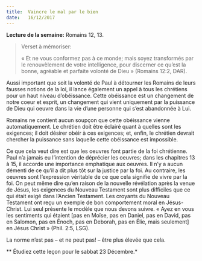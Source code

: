 ```yaml
---
title:  Vaincre le mal par le bien
date:   16/12/2017
---
```


**Lecture de la semaine:** Romains 12, 13.

><p>Verset à mémoriser:</p>
>« Et ne vous conformez pas à ce monde; mais soyez transformés par le renouvèlement de votre intelligence, pour discerner ce qu’est la bonne, agréable et parfaite volonté de Dieu » (Romains 12:2, DAR).

Aussi important que soit la volonté de Paul à détourner les Romains de leurs fausses notions de la loi, il lance également un appel à tous les chrétiens pour un haut niveau d’obéissance. Cette obéissance est un changement de notre coeur et esprit, un changement qui vient uniquement par la puissance de Dieu qui oeuvre dans la vie d’une personne qui s’est abandonnée à Lui. 

Romains ne contient aucun soupçon que cette obéissance vienne automatiquement. Le chrétien doit être éclairé quant à quelles sont les exigences; il doit désirer obéir à ces exigences; et, enfin, le chrétien devrait chercher la puissance sans laquelle cette obéissance est impossible. 

Ce que cela veut dire est que les oeuvres font partie de la foi chrétienne. Paul n’a jamais eu l’intention de déprécier les oeuvres; dans les chapitres 13 à 15, il accorde une importance emphatique aux oeuvres. Il n’y a aucun démenti de ce qu’il a dit plus tôt sur la justice par la foi. Au contraire, les oeuvres sont l’expression véritable de ce que cela signifie de vivre par la foi. On peut même dire qu’en raison de la nouvelle révélation après la venue de Jésus, les exigences du Nouveau Testament sont plus difficiles que ce qui était exigé dans l’Ancien Testament. Les croyants du Nouveau Testament ont reçu un exemple de bon comportement moral en Jésus-Christ. Lui seul présente le modèle que nous devons suivre. « Ayez en vous les sentiments qui étaient [pas en Moïse, pas en Daniel, pas en David, pas en Salomon, pas en Énoch, pas en Deborah, pas en Élie, mais seulement] en Jésus Christ » (Phil. 2:5, LSG). 

La norme n’est pas – et ne peut pas! – être plus élevée que cela.

** Étudiez cette leçon pour le sabbat 23 Décembre.*